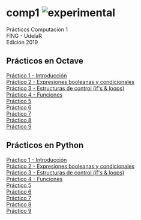 # comp1 ![experimental](https://img.shields.io/badge/lifecycle-experimental-orange.svg)

Prácticos Computación 1  
FING - UdelaR  
Edición 2019  

## Prácticos en Octave

[Práctico 1 - Introducción](https://github.com/daczarne/comp1/blob/master/Soluciones_en_Octave/Práctico01)  
[Práctico 2 - Expresiones booleanas y condicionales](https://github.com/daczarne/comp1/blob/master/Soluciones_en_Octave/Práctico02)  
[Práctico 3 - Estructuras de control (if's & loops)](https://github.com/daczarne/comp1/blob/master/Soluciones_en_Octave/Práctico03)  
[Práctico 4 - Funciones](https://github.com/daczarne/comp1/blob/master/Soluciones_en_Octave/Práctico04)  
[Práctico 5](https://github.com/daczarne/comp1/blob/master/Práctico05/Soluciones_en_Octave/Práctico05)  
[Práctico 6](https://github.com/daczarne/comp1/blob/master/Práctico05/Soluciones_en_Octave/Práctico06)  
[Práctico 7](https://github.com/daczarne/comp1/blob/master/Práctico05/Soluciones_en_Octave/Práctico07)  
[Práctico 8](https://github.com/daczarne/comp1/blob/master/Práctico05/Soluciones_en_Octave/Práctico08)  
[Práctico 9](https://github.com/daczarne/comp1/blob/master/Práctico05/Soluciones_en_Octave/Práctico09)  

## Prácticos en Python

[Práctico 1 - Introducción](https://github.com/daczarne/comp1/blob/master/Soluciones_en_Python/Práctico01)  
[Práctico 2 - Expresiones booleanas y condicionales](https://github.com/daczarne/comp1/blob/master/Soluciones_en_Python/Práctico02)  
[Práctico 3 - Estructuras de control (if's & loops)](https://github.com/daczarne/comp1/blob/master/Soluciones_en_Python/Práctico03)  
[Práctico 4 - Funciones](https://github.com/daczarne/comp1/blob/master/Soluciones_en_Python/Práctico04)  
[Práctico 5](https://github.com/daczarne/comp1/blob/master/Práctico05/Soluciones_en_Python/Práctico05)  
[Práctico 6](https://github.com/daczarne/comp1/blob/master/Práctico05/Soluciones_en_Python/Práctico06)  
[Práctico 7](https://github.com/daczarne/comp1/blob/master/Práctico05/Soluciones_en_Python/Práctico07)  
[Práctico 8](https://github.com/daczarne/comp1/blob/master/Práctico05/Soluciones_en_Python/Práctico08)  
[Práctico 9](https://github.com/daczarne/comp1/blob/master/Práctico05/Soluciones_en_Python/Práctico09)  

